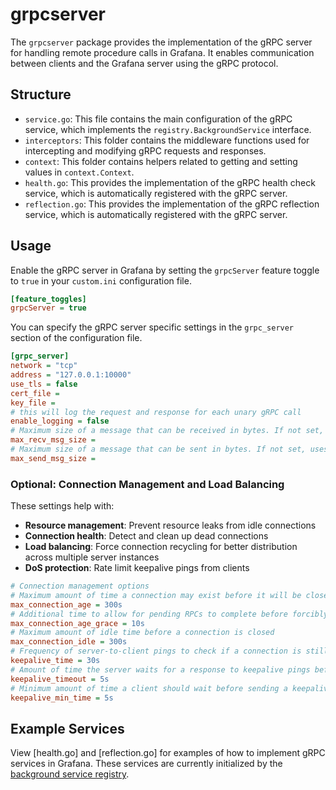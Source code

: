 # grpcserver

The `grpcserver` package provides the implementation of the gRPC server for handling remote procedure calls in Grafana. It enables communication between clients and the Grafana server using the gRPC protocol.

## Structure

- `service.go`: This file contains the main configuration of the gRPC service, which implements the `registry.BackgroundService` interface.
- `interceptors`: This folder contains the middleware functions used for intercepting and modifying gRPC requests and responses.
- `context`: This folder contains helpers related to getting and setting values in `context.Context`.
- `health.go`: This provides the implementation of the gRPC health check service, which is automatically registered with the gRPC server.
- `reflection.go`: This provides the implementation of the gRPC reflection service, which is automatically registered with the gRPC server.

## Usage

Enable the gRPC server in Grafana by setting the `grpcServer` feature toggle to `true` in your `custom.ini` configuration file.

```ini
[feature_toggles]
grpcServer = true
```

You can specify the gRPC server specific settings in the `grpc_server` section of the configuration file.

```ini
[grpc_server]
network = "tcp"
address = "127.0.0.1:10000"
use_tls = false
cert_file =
key_file =
# this will log the request and response for each unary gRPC call
enable_logging = false
# Maximum size of a message that can be received in bytes. If not set, uses the gRPC default (4MiB).
max_recv_msg_size =
# Maximum size of a message that can be sent in bytes. If not set, uses the gRPC default (unlimited).
max_send_msg_size =
```

### Optional: Connection Management and Load Balancing

These settings help with:

- **Resource management**: Prevent resource leaks from idle connections
- **Connection health**: Detect and clean up dead connections
- **Load balancing**: Force connection recycling for better distribution across multiple server instances
- **DoS protection**: Rate limit keepalive pings from clients

```ini
# Connection management options
# Maximum amount of time a connection may exist before it will be closed
max_connection_age = 300s
# Additional time to allow for pending RPCs to complete before forcibly closing connections
max_connection_age_grace = 10s
# Maximum amount of idle time before a connection is closed
max_connection_idle = 300s
# Frequency of server-to-client pings to check if a connection is still active
keepalive_time = 30s
# Amount of time the server waits for a response to keepalive pings before closing the connection
keepalive_timeout = 5s
# Minimum amount of time a client should wait before sending a keepalive ping
keepalive_min_time = 5s
```

## Example Services

View [health.go] and [reflection.go] for examples of how to implement gRPC services in Grafana. These services are currently initialized by the [background service registry](../../registry/backgroundsvcs/background_services.go).
